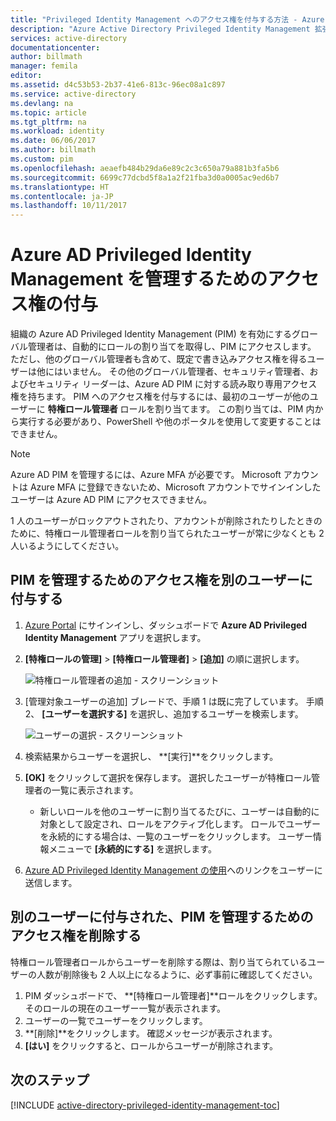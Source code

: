 ```yaml
---
title: "Privileged Identity Management へのアクセス権を付与する方法 - Azure | Microsoft Docs"
description: "Azure Active Directory Privileged Identity Management 拡張機能でユーザーにロールを追加して、ユーザーが PIM を管理できるようにする方法について説明します。"
services: active-directory
documentationcenter: 
author: billmath
manager: femila
editor: 
ms.assetid: d4c53b53-2b37-41e6-813c-96ec08a1c897
ms.service: active-directory
ms.devlang: na
ms.topic: article
ms.tgt_pltfrm: na
ms.workload: identity
ms.date: 06/06/2017
ms.author: billmath
ms.custom: pim
ms.openlocfilehash: aeaefb484b29da6e89c2c3c650a79a881b3fa5b6
ms.sourcegitcommit: 6699c77dcbd5f8a1a2f21fba3d0a0005ac9ed6b7
ms.translationtype: HT
ms.contentlocale: ja-JP
ms.lasthandoff: 10/11/2017
---
```

# <a name="giving-access-to-manage-azure-ad-privileged-identity-management"></a>Azure AD Privileged Identity Management を管理するためのアクセス権の付与
組織の Azure AD Privileged Identity Management (PIM) を有効にするグローバル管理者は、自動的にロールの割り当てを取得し、PIM にアクセスします。 ただし、他のグローバル管理者も含めて、既定で書き込みアクセス権を得るユーザーは他にはいません。 その他のグローバル管理者、セキュリティ管理者、およびセキュリティ リーダーは、Azure AD PIM に対する読み取り専用アクセス権を持ちます。 PIM へのアクセス権を付与するには、最初のユーザーが他のユーザーに **特権ロール管理者** ロールを割り当てます。 この割り当ては、PIM 内から実行する必要があり、PowerShell や他のポータルを使用して変更することはできません。

> [!NOTE]
> Azure AD PIM を管理するには、Azure MFA が必要です。 Microsoft アカウントは Azure MFA に登録できないため、Microsoft アカウントでサインインしたユーザーは Azure AD PIM にアクセスできません。
> 
> 

1 人のユーザーがロックアウトされたり、アカウントが削除されたりしたときのために、特権ロール管理者ロールを割り当てられたユーザーが常に少なくとも 2 人いるようにしてください。

## <a name="give-another-user-access-to-manage-pim"></a>PIM を管理するためのアクセス権を別のユーザーに付与する
1. [Azure Portal](https://portal.azure.com/) にサインインし、ダッシュボードで **Azure AD Privileged Identity Management** アプリを選択します。
2. **[特権ロールの管理]**  >  **[特権ロール管理者]**  >  **[追加]** の順に選択します。
   
    ![特権ロール管理者の追加 - スクリーンショット][1]
3. [管理対象ユーザーの追加] ブレードで、手順 1 は既に完了しています。 手順 2、 **[ユーザーを選択する]** を選択し、追加するユーザーを検索します。
   
    ![ユーザーの選択 - スクリーンショット][2]
4. 検索結果からユーザーを選択し、 **[実行]**をクリックします。
5. **[OK]** をクリックして選択を保存します。 選択したユーザーが特権ロール管理者の一覧に表示されます。
   
   * 新しいロールを他のユーザーに割り当てるたびに、ユーザーは自動的に対象として設定され、ロールをアクティブ化します。 ロールでユーザーを永続的にする場合は、一覧のユーザーをクリックします。 ユーザー情報メニューで **[永続的にする]** を選択します。
6. [Azure AD Privileged Identity Management の使用](active-directory-privileged-identity-management-getting-started.md)へのリンクをユーザーに送信します。

## <a name="remove-another-users-access-rights-for-managing-pim"></a>別のユーザーに付与された、PIM を管理するためのアクセス権を削除する
特権ロール管理者ロールからユーザーを削除する際は、割り当てられているユーザーの人数が削除後も 2 人以上になるように、必ず事前に確認してください。

1. PIM ダッシュボードで、 **[特権ロール管理者]**ロールをクリックします。  そのロールの現在のユーザー一覧が表示されます。
2. ユーザーの一覧でユーザーをクリックします。
3. **[削除]**をクリックします。  確認メッセージが表示されます。
4. **[はい]** をクリックすると、ロールからユーザーが削除されます。

<!--Every topic should have next steps and links to the next logical set of content to keep the customer engaged-->
## <a name="next-steps"></a>次のステップ
[!INCLUDE [active-directory-privileged-identity-management-toc](../../includes/active-directory-privileged-identity-management-toc.md)]

<!--Image references-->

[1]: ./media/active-directory-privileged-identity-management-how-to-give-access-to-pim/PIM_add_PRA.png
[2]: ./media/active-directory-privileged-identity-management-how-to-give-access-to-pim/PIM_select_users.png
